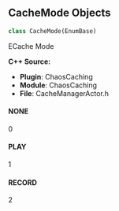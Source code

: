## CacheMode Objects

```python
class CacheMode(EnumBase)
```

ECache Mode

**C++ Source:**

- **Plugin**: ChaosCaching
- **Module**: ChaosCaching
- **File**: CacheManagerActor.h

<a id="unreal.CacheMode.NONE"></a>

#### NONE

0

<a id="unreal.CacheMode.PLAY"></a>

#### PLAY

1

<a id="unreal.CacheMode.RECORD"></a>

#### RECORD

2

<a id="unreal.StartMode"></a>